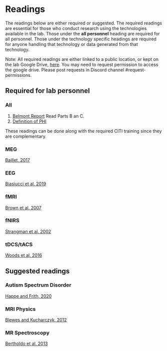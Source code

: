 # Readings

The readings below are either required or suggested. The required readings are essential for those who conduct research using the technologies available in the lab. Those under the **all personnel** heading are required for all personnel. Those under the technology specific headings are required for anyone handling that technology or data generated from that technology.

Note: All required readings are either linked to a public location, or kept on the lab Google Drive, [here](https://drive.google.com/drive/folders/1gyxbN8syBasl_9W7_eA7hoW1ipj5Jbqu?usp=sharing). You may need to request permission to access the google drive. Please post requests in Discord channel #request-permissions.

## Required for lab personnel

### All
1. [Belmont Report](https://www.hhs.gov/ohrp/regulations-and-policy/belmont-report/read-the-belmont-report/index.html#xbasic) Read Parts B an C.
2. [Definition of PHI](https://cphs.berkeley.edu/hipaa/hipaa18.html)

These readings can be done along with the required CITI training since they are complementary.

### MEG
[Baillet, 2017](https://doi.org/10.1038/nn.4504)

### EEG
[Biasiucci et al. 2019](https://doi.org/10.1016/j.cub.2018.11.052)

### fMRI
[Brown et al. 2007](https://doi.org/10.1007/s11065-007-9028-8)

### fNIRS
[Strangman et al. 2002](https://doi.org/10.1016/S0006-3223(02)01550-0)

### tDCS/tACS
[Woods et al. 2016](https://doi.org/10.1016/j.clinph.2015.11.012)

## Suggested readings

### Autism Spectrum Disorder
[Happe and Frith, 2020](https://doi.org/10.1111/jcpp.13176)

### MRI Physics
[Blewes and Kucharczyk, 2012](https://doi.org/10.1002/jmri.23642)

### MR Spectroscopy
[Bertholdo et al. 2013](https://doi.org/10.1016/j.nic.2012.10.002)
